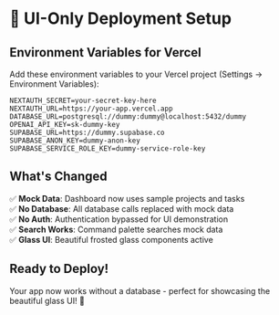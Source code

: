 # 🎨 UI-Only Deployment Setup

## Environment Variables for Vercel

Add these environment variables to your Vercel project (Settings → Environment Variables):

```
NEXTAUTH_SECRET=your-secret-key-here
NEXTAUTH_URL=https://your-app.vercel.app
DATABASE_URL=postgresql://dummy:dummy@localhost:5432/dummy
OPENAI_API_KEY=sk-dummy-key
SUPABASE_URL=https://dummy.supabase.co
SUPABASE_ANON_KEY=dummy-anon-key
SUPABASE_SERVICE_ROLE_KEY=dummy-service-role-key
```

## What's Changed

✅ **Mock Data**: Dashboard now uses sample projects and tasks  
✅ **No Database**: All database calls replaced with mock data  
✅ **No Auth**: Authentication bypassed for UI demonstration  
✅ **Search Works**: Command palette searches mock data  
✅ **Glass UI**: Beautiful frosted glass components active

## Ready to Deploy!

Your app now works without a database - perfect for showcasing the beautiful glass UI! 🎉
